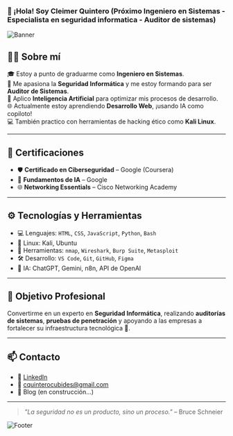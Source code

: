 ### 👋 ¡Hola! Soy Cleimer Quintero (Próximo Ingeniero en Sistemas - Especialista en seguridad informatica - Auditor de sistemas)

![Banner](https://capsule-render.vercel.app/api?type=waving&color=0:8e2de2,100:4a00e0&height=200&section=header&text=Bienvenido%20a%20mi%20perfil!&fontSize=30&fontColor=ffffff)

## 👨‍💻 Sobre mí

🎓 Estoy a punto de graduarme como **Ingeniero en Sistemas**.  
🔐 Me apasiona la **Seguridad Informática** y me estoy formando para ser **Auditor de Sistemas**.  
🧠 Aplico **Inteligencia Artificial** para optimizar mis procesos de desarrollo.  
🌐 Actualmente estoy aprendiendo **Desarrollo Web**, ¡usando IA como copiloto!  
💻 También practico con herramientas de hacking ético como **Kali Linux**.

---

## 📜 Certificaciones

- 🛡️ **Certificado en Ciberseguridad** – Google (Coursera)  
- 🤖 **Fundamentos de IA** – Google  
- 🌐 **Networking Essentials** – Cisco Networking Academy  

---

## ⚙️ Tecnologías y Herramientas

- 💻 Lenguajes: `HTML`, `CSS`, `JavaScript`, `Python`, `Bash`
- 🐧 Linux: Kali, Ubuntu
- 🔧 Herramientas: `nmap`, `Wireshark`, `Burp Suite`, `Metasploit`
- 🛠️ Desarrollo: `VS Code`, `Git`, `GitHub`, `Figma`
- 🧠 IA: ChatGPT, Gemini, n8n, API de OpenAI

---

## 🚀 Objetivo Profesional

Convertirme en un experto en **Seguridad Informática**, realizando **auditorías de sistemas**, **pruebas de penetración** y apoyando a las empresas a fortalecer su infraestructura tecnológica 🔐.

---

## 📫 Contacto

- 💼 [LinkedIn](https://www.linkedin.com/in/xXCLEIXx/)  
- 📧 cquinterocubides@gmail.com  
- 🧠 Blog (en construcción...)

---

> *"La seguridad no es un producto, sino un proceso."* – Bruce Schneier

![Footer](https://capsule-render.vercel.app/api?type=waving&color=0:4a00e0,100:8e2de2&height=120&section=footer)


<!--
**Clei02/Clei02** is a ✨ _special_ ✨ repository because its `README.md` (this file) appears on your GitHub profile.

Here are some ideas to get you started:

- 🔭 I’m currently working on ...
- 🌱 I’m currently learning ...
- 👯 I’m looking to collaborate on ...
- 🤔 I’m looking for help with ...
- 💬 Ask me about ...
- 📫 How to reach me: ...
- 😄 Pronouns: ...
- ⚡ Fun fact: ...
-->
